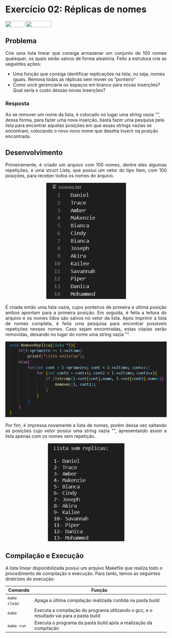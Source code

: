 
# Exercício 02: Réplicas de nomes

<div style="display: inline-block;">
<img align="center" height="20px" width="60px" src="https://img.shields.io/badge/C%2B%2B-00599C?style=for-the-badge&logo=c%2B%2B&logoColor=white"/> 
<img align="center" height="20px" width="80px" src="https://img.shields.io/badge/Made%20for-VSCode-1f425f.svg"/>
</div>

## Problema

<p align="justify">
Crie uma lista linear que consiga armazenar um conjunto de 100 nomes quaisquer, os quais serão salvos de forma aleatória. Feito a estrutura crie as seguintes ações:
</p>

* Uma função que consiga identificar replicações na lista, ou seja, nomes iguais. Remova todas as réplicas sem mover os ”ponteiro“
* Como você gerenciaria os espaços em branco para novas inserções? Qual seria o custo dessas novas inserções?

### Resposta

Ao se remover um nome da lista, é colocado no lugar uma string vazia "", dessa forma, para fazer uma nova inserção, basta fazer uma pesquisa pela lista para encontrar aquelas posições em que essas strings vazias se encontram, colocando o novo novo nome que deseha inserir na posição encontrada.

## Desenvolvimento

<p align="justify">
Primeiramente, é criado um arquivo com 100 nomes, dentre eles algumas repetições, e uma struct Lista, que possui um vetor do tipo Item, com 100 posições, para receber todos os nomes do arquivo.
</p>


<p align="center">
<img src="images/listanomes.png"/> 
</p>


<p align="justify">
É criada então uma lista vazia, cujos ponteiros de primeira e ultima posição ambos apontam para a primeira posição. Em seguida, é feita a leitura do arquivo e os nomes lidos são salvos no vetor da lista.
Após imprimir a lista de nomes completa, é feita uma pesquisa para encontrar possíveis repetições nesses nomes. Caso sejam encontradas, estas cópias serão removidas, deixando no lugar do nome uma string vazia "".
</p>


<p align="center">
<img src="images/removerreplica.png"/> 
</p>


<p align="justify">
Por fim, é impressa novamente a lista de nomes, porém dessa vez saltando as posições cujo vetor possui uma string vazia "", apresentando assim a lista apenas com os nomes sem repetição.
</p>


<p align="center">
<img src="images/printnomes.png"/> 
</p>


## Compilação e Execução

A lista linear disponibilizada possui um arquivo Makefile que realiza todo o procedimento de compilação e execução. Para tanto, temos as seguintes diretrizes de execução:


| Comando                |  Função                                                                                           |                     
| -----------------------| ------------------------------------------------------------------------------------------------- |
|  `make clean`          | Apaga a última compilação realizada contida na pasta build                                        |
|  `make`                | Executa a compilação do programa utilizando o gcc, e o resultado vai para a pasta build           |
|  `make run`            | Executa o programa da pasta build após a realização da compilação                                 |
